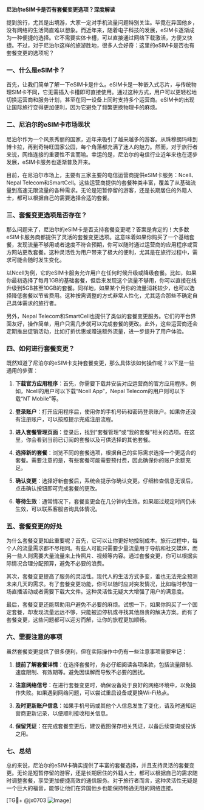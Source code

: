**尼泊尔eSIM卡是否有套餐变更选项？深度解读**

提到旅行，尤其是出境游，大家一定对手机流量问题特别关注。毕竟在异国他乡，没有网络的生活简直难以想象。而近年来，随着电子科技的发展，eSIM卡逐渐成为一种便捷的选择。它不需要实体卡槽，可以直接通过网络下载激活，方便又快捷。不过，对于尼泊尔这样的旅游胜地，很多人会好奇：这里的eSIM卡是否也有套餐变更的选项呢？

### 一、什么是eSIM卡？

首先，让我们简单了解一下eSIM卡是什么。eSIM卡是一种嵌入式芯片，与传统物理SIM卡不同，它无需插入卡槽即可直接使用。通过这种方式，用户可以更轻松地切换运营商和服务计划，甚至在同一设备上同时支持多个运营商。eSIM卡的出现让国际旅行变得更加便利，因为它避免了频繁更换物理卡的麻烦。

### 二、尼泊尔的eSIM卡市场现状

尼泊尔作为一个风景秀丽的国家，近年来吸引了越来越多的游客。从珠穆朗玛峰到博卡拉，再到奇特旺国家公园，每个角落都充满了迷人的魅力。然而，对于旅行者来说，网络连接的重要性不言而喻。幸运的是，尼泊尔的电信行业近年来也在逐步发展，eSIM卡服务也逐渐普及开来。

目前，在尼泊尔市场上，主要有三家主要的电信运营商提供eSIM卡服务：Ncell、Nepal Telecom和SmartCell。这些运营商提供的套餐种类丰富，覆盖了从基础流量到高速无限流量的各种需求。无论是短暂停留的游客，还是长期居住的外籍人士，都可以根据自己的需要选择合适的套餐。

### 三、套餐变更选项是否存在？

那么问题来了，尼泊尔的eSIM卡是否支持套餐变更呢？答案是肯定的！大多数eSIM卡服务商都提供了灵活的套餐变更选项。这意味着如果你购买了一个基础套餐，发现流量不够用或者速度不符合预期，你可以随时通过运营商的应用程序或官方网站更改套餐。这种灵活性为用户带来了极大的便利，尤其是在旅行过程中，需求可能会随时发生变化。

以Ncell为例，它的eSIM卡服务允许用户在任何时候升级或降级套餐。比如，如果你最初选择了每月1GB的基础套餐，但后来发现这个流量不够用，你可以直接在线升级到5GB甚至10GB的套餐。同样地，如果某个月你的流量消耗较少，也可以选择降低套餐以节省费用。这种按需调整的方式非常人性化，尤其适合那些不确定自己具体需求的旅行者。

另外，Nepal Telecom和SmartCell也提供了类似的套餐变更服务。它们的平台界面友好，操作简单，用户只需几步就可以完成套餐的更改。此外，这些运营商还会定期推出促销活动，比如打折优惠或赠送额外流量，进一步提升了用户体验。

### 四、如何进行套餐变更？

既然知道了尼泊尔的eSIM卡支持套餐变更，那么具体该如何操作呢？以下是一些通用的步骤：

1. **下载官方应用程序**：首先，你需要下载并安装对应运营商的官方应用程序。例如，Ncell的用户可以下载“Ncell App”，Nepal Telecom的用户则可以下载“NT Mobile”等。

2. **登录账户**：打开应用程序后，使用你的手机号码和密码登录账户。如果你还没有注册账户，可以按照提示完成注册流程。

3. **进入套餐管理页面**：登录后，找到“套餐管理”或“我的套餐”相关的选项。在这里，你会看到当前已订阅的套餐以及可供选择的其他套餐。

4. **选择新的套餐**：浏览不同的套餐选项，根据自己的实际需求选择一个更适合的套餐。需要注意的是，有些套餐可能需要预付费，因此确保你的账户余额充足。

5. **确认变更**：选择好新套餐后，系统会提示你确认变更。仔细检查信息无误后，点击确认按钮即可完成套餐的更改。

6. **等待生效**：通常情况下，套餐变更会在几分钟内生效。如果超过规定时间仍未生效，可以联系客服咨询具体情况。

### 五、套餐变更的好处

为什么套餐变更如此重要呢？首先，它可以让你更好地控制成本。旅行过程中，每个人的流量需求都不尽相同。有些人可能只需要少量流量用于导航和社交媒体，而另一些人则需要大量流量来上传照片、视频等内容。通过套餐变更，你可以根据实际情况合理分配预算，避免不必要的浪费。

其次，套餐变更提高了服务的灵活性。现代人的生活方式多变，谁也无法完全预测未来几天的需求。有了套餐变更功能，你可以随时应对突发情况，比如临时参加一场直播活动或者需要下载大文件。这种灵活性无疑大大增强了用户的满意度。

最后，套餐变更还能帮助用户避免不必要的麻烦。试想一下，如果你购买了一个固定套餐，却发现流量远远不够，只能被迫停机或寻找其他昂贵的解决方案。而有了套餐变更，这些问题都可以迎刃而解，让你的旅程更加顺畅。

### 六、需要注意的事项

虽然套餐变更提供了很多便利，但在实际操作中仍有一些注意事项需要牢记：

1. **提前了解套餐详情**：在选择套餐时，务必仔细阅读各项条款，包括流量限制、速度限制、有效期等。避免因误解而导致不必要的困扰。

2. **注意网络信号**：在进行套餐变更时，确保设备处于良好的网络环境中，以免操作失败。如果遇到网络问题，可以尝试重启设备或更换Wi-Fi热点。

3. **及时更新账户信息**：如果手机号码或其他个人信息发生了变化，请及时通知运营商更新记录，以便顺利接收相关信息。

4. **保留凭证**：在完成套餐变更后，建议截图保存相关凭证，以备后续查询或投诉之用。

### 七、总结

总的来说，尼泊尔的eSIM卡确实提供了丰富的套餐选择，并且支持灵活的套餐变更。无论是短暂停留的游客，还是长期居住的外籍人士，都可以根据自己的需求随时调整套餐，享受更加便捷高效的通信服务。对于旅行者而言，这种灵活性无疑是一个巨大的福音，能够让他们在异国他乡也能保持畅通无阻的网络连接。

[TG💪+ @jx0703 ![Image](https://github.com/user-attachments/assets/dbca1d08-cadb-493c-b0ec-ad6f7a83f270)]